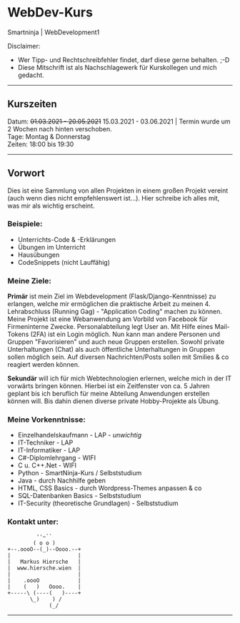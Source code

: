 # WebDev-Kurs
Smartninja | WebDevelopment1

Disclaimer: 
* Wer Tipp- und Rechtschreibfehler findet, darf diese gerne behalten. ;-D
* Diese Mitschrift ist als Nachschlagewerk für Kurskollegen und mich gedacht.

---

## Kurszeiten
Datum: ~~01.03.2021 - 20.05.2021~~ 15.03.2021 - 03.06.2021 | Termin wurde um 2 Wochen nach hinten verschoben.<br/>
Tage: Montag & Donnerstag<br/>
Zeiten: 18:00 bis 19:30

---

## Vorwort
Dies ist eine Sammlung von allen Projekten in einem großen Projekt vereint (auch wenn dies nicht empfehlenswert ist...).
Hier schreibe ich alles mit, was mir als wichtig erscheint.

### Beispiele:

* Unterrichts-Code & -Erklärungen
* Übungen im Unterricht
* Hausübungen
* CodeSnippets (nicht Lauffähig)

### Meine Ziele:

**Primär** ist mein Ziel im Webdevelopment (Flask/Django-Kenntnisse) zu erlangen, welche mir ermöglichen die praktische Arbeit zu meinen 4. Lehrabschluss (Running Gag) - "Application Coding" machen zu können.<br/>
Meine Projekt ist eine Webanwendung am Vorbild von Facebook für Firmeninterne Zwecke. Personalabteilung legt User an. Mit Hilfe eines Mail-Tokens (2FA) ist ein Login möglich. Nun kann man andere Personen und Gruppen "Favorisieren" und auch neue Gruppen erstellen. Sowohl private Unterhaltungen (Chat) als auch öffentliche Unterhaltungen in Gruppen sollen möglich sein. Auf diversen Nachrichten/Posts sollen mit Smilies & co reagiert werden können.

**Sekundär** will ich für mich Webtechnologien erlernen, welche mich in der IT vorwärts bringen können. Hierbei ist ein Zeitfenster von ca. 5 Jahren geplant bis ich beruflich für meine Abteilung Anwendungen erstellen können will. Bis dahin dienen diverse private Hobby-Projekte als Übung.

### Meine Vorkenntnisse:
* Einzelhandelskaufmann - LAP - *unwichtig*
* IT-Techniker - LAP
* IT-Informatiker - LAP
* C#-Diplomlehrgang - WIFI
* C u. C++.Net - WIFI
* Python - SmartNinja-Kurs / Selbststudium
* Java - durch Nachhilfe geben
* HTML, CSS Basics - durch Wordpress-Themes anpassen & co
* SQL-Datenbanken Basics - Selbststudium
* IT-Security (theoretische Grundlagen) - Selbststudium

### Kontakt unter:
```
         ''~``
        ( o o )
+--.oooO--(_)--Oooo.--+
|                     |
|   Markus Hiersche   |
|  www.hiersche.wien  |
|                     |
|    .oooO            |
|    (   )   Oooo.    |
+-----\ (----(   )----+
       \_)    ) /
             (_/
```

---
